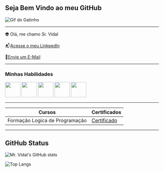 ## Seja Bem Vindo ao meu GitHub

![Gif do Gatinho](https://pa1.aminoapps.com/6461/bce4acd5b7e15ca478b7b08b65e3f9815b57a68f_00.gif)

---------

👽 Olá, me chamo Sr. Vidal

📬[Acesse o meu LinkeedIn](https://www.linkedin.com/in/denis-vidal-6a8311230/)

📨[Envie um E-Mail](crfdenis0606@hotmail.com)

---------

### Minhas Habilidades

<img src="https://devicon-website.vercel.app/api/html5/original.svg" width="50px"></img>
<img src="https://devicon-website.vercel.app/api/css3/original.svg" width="50px"></img>
<img src="https://devicon-website.vercel.app/api/javascript/original.svg" width="50px"></img>
<img src="https://devicon-website.vercel.app/api/github/original-wordmark.svg?color=%23FFF0F0" width="50px"></img>
<img src="https://devicon-website.vercel.app/api/linux/original.svg" width="50px"></img>

----------

| Cursos | Certificados |
| -------- | ----------|
|Formação Logica de Programação | [Certificado](https://hermes.dio.me/certificates/JKLY61XQ.pdf)

---------

## GitHub Status

![Mr. Vidal's GitHub stats](https://github-readme-stats.vercel.app/api?username=Sr-Vidal&show_icons=true&theme=vision-friendly-dark)

![Top Langs](https://github-readme-stats.vercel.app/api/top-langs/?username=Sr-Vidal&layout=compact)



